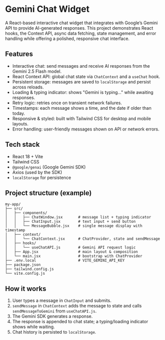 # Gemini Chat Widget

A React-based interactive chat widget that integrates with Google’s Gemini API to provide AI-generated responses. This project demonstrates React hooks, the Context API, async data fetching, state management, and error handling while offering a polished, responsive chat interface.

## Features

- Interactive chat: send messages and receive AI responses from the Gemini 2.5 Flash model.
- React Context API: global chat state via `ChatContext` and a `useChat` hook.
- Persistent storage: messages are saved to `localStorage` and persist across reloads.
- Loading & typing indicator: shows "Gemini is typing..." while awaiting responses.
- Retry logic: retries once on transient network failures.
- Timestamps: each message shows a time, and the date if older than today.
- Responsive & styled: built with Tailwind CSS for desktop and mobile layouts.
- Error handling: user-friendly messages shown on API or network errors.

## Tech stack

- React 18 + Vite
- Tailwind CSS
- `@google/genai` (Google Gemini SDK)
- Axios (used by the SDK)
- `localStorage` for persistence

## Project structure (example)

```text
my-app/
├── src/
│   ├── components/
│   │   ├── ChatWindow.jsx       # message list + typing indicator
│   │   ├── ChatInput.jsx        # text input + send button
│   │   └── MessageBubble.jsx    # single message display with timestamp
│   ├── context/
│   │   └── ChatContext.jsx      # ChatProvider, state and sendMessage
│   ├── hooks/
│   │   └── useChatAPI.js        # Gemini API request logic
│   ├── App.jsx                  # main layout & composition
│   └── main.jsx                 # bootstrap with ChatProvider
├── .env.local                   # VITE_GEMINI_API_KEY
├── package.json
├── tailwind.config.js
└── vite.config.js
```

## How it works

1. User types a message in `ChatInput` and submits.
2. `sendMessage` in `ChatContext` adds the message to state and calls `sendMessageToGemini` from `useChatAPI.js`.
3. The Gemini SDK generates a response.
4. The response is appended to chat state; a typing/loading indicator shows while waiting.
5. Chat history is persisted to `localStorage`.
